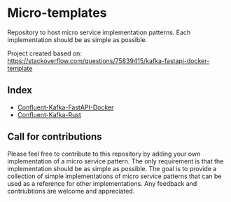 # Micro-templates
Repository to host micro service implementation patterns. Each implementation should be as simple as possible.

Project created based on: https://stackoverflow.com/questions/75839415/kafka-fastapi-docker-template 

## Index
- [Confluent-Kafka-FastAPI-Docker](#confluent-kafka-fastapi/README.md)
- [Confluent-Kafka-Rust](#confluent-kafka-rust/README.md)

## Call for contributions

Please feel free to contribute to this repository by adding your own implementation of a micro service pattern. The only requirement is that the implementation should be as simple as possible. The goal is to provide a collection of simple implementations of micro service patterns that can be used as a reference for other implementations. Any feedback and contriubtions are welcome and appreciated.


